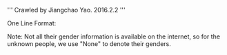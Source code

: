 '''
Crawled by Jiangchao Yao.
2016.2.2
'''

One Line Format:
<user><tab><gender>

Note:
Not all their gender information is available on the internet, so for the
unknown people, we use "None" to denote their genders.
